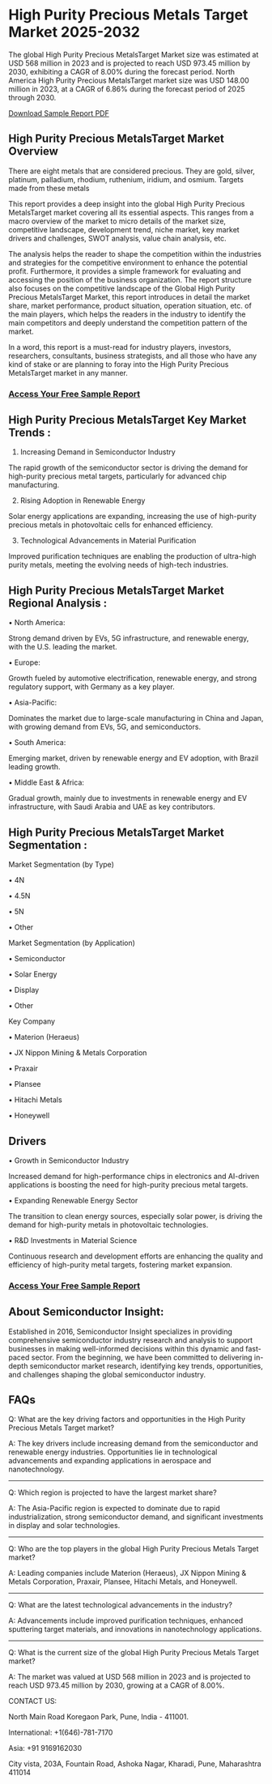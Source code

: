<h1>High Purity Precious Metals Target Market 2025-2032</h1>

The global High Purity Precious MetalsTarget Market size was estimated at USD 568 million in 2023 and is projected to reach USD 973.45 million by 2030, exhibiting a CAGR of 8.00% during the forecast period.
North America High Purity Precious MetalsTarget market size was USD 148.00 million in 2023, at a CAGR of 6.86% during the forecast period of 2025 through 2030.

[Download Sample Report PDF](https://semiconductorinsight.com/download-sample-report/?product_id=82522)

<h2>High Purity Precious MetalsTarget Market Overview</h2>

There are eight metals that are considered precious. They are gold, silver, platinum, palladium, rhodium, ruthenium, iridium, and osmium. Targets made from these metals

This report provides a deep insight into the global High Purity Precious MetalsTarget market covering all its essential aspects. This ranges from a macro overview of the market to micro details of the market size, competitive landscape, development trend, niche market, key market drivers and challenges, SWOT analysis, value chain analysis, etc.

The analysis helps the reader to shape the competition within the industries and strategies for the competitive environment to enhance the potential profit. Furthermore, it provides a simple framework for evaluating and accessing the position of the business organization. The report structure also focuses on the competitive landscape of the Global High Purity Precious MetalsTarget Market, this report introduces in detail the market share, market performance, product situation, operation situation, etc. of the main players, which helps the readers in the industry to identify the main competitors and deeply understand the competition pattern of the market.

In a word, this report is a must-read for industry players, investors, researchers, consultants, business strategists, and all those who have any kind of stake or are planning to foray into the High Purity Precious MetalsTarget market in any manner.

[<h3>Access Your Free Sample Report</h3>](https://semiconductorinsight.com/report/high-purity-precious-metalstarget-market/)

<h2>High Purity Precious MetalsTarget Key Market Trends  :</h2>

1.	Increasing Demand in Semiconductor Industry

The rapid growth of the semiconductor sector is driving the demand for high-purity precious metal targets, particularly for advanced chip manufacturing.

2.	Rising Adoption in Renewable Energy

Solar energy applications are expanding, increasing the use of high-purity precious metals in photovoltaic cells for enhanced efficiency.

3.	Technological Advancements in Material Purification

Improved purification techniques are enabling the production of ultra-high purity metals, meeting the evolving needs of high-tech industries.

<h2>High Purity Precious MetalsTarget Market Regional Analysis :</h2>

•	North America:

Strong demand driven by EVs, 5G infrastructure, and renewable energy, with the U.S. leading the market.

•	Europe:

Growth fueled by automotive electrification, renewable energy, and strong regulatory support, with Germany as a key player.

•	Asia-Pacific:

Dominates the market due to large-scale manufacturing in China and Japan, with growing demand from EVs, 5G, and semiconductors.

•	South America:

Emerging market, driven by renewable energy and EV adoption, with Brazil leading growth.

•	Middle East & Africa:

Gradual growth, mainly due to investments in renewable energy and EV infrastructure, with Saudi Arabia and UAE as key contributors.

<h2>High Purity Precious MetalsTarget Market Segmentation :</h2>

Market Segmentation (by Type)

•	4N

•	4.5N

•	5N

•	Other

Market Segmentation (by Application)

•	Semiconductor

•	Solar Energy

•	Display

•	Other

Key Company

•	Materion (Heraeus)

•	JX Nippon Mining & Metals Corporation

•	Praxair

•	Plansee

•	Hitachi Metals

•	Honeywell

<h2>Drivers</h2>

•	Growth in Semiconductor Industry

Increased demand for high-performance chips in electronics and AI-driven applications is boosting the need for high-purity precious metal targets.

•	Expanding Renewable Energy Sector

The transition to clean energy sources, especially solar power, is driving the demand for high-purity metals in photovoltaic technologies.

•	R&D Investments in Material Science

Continuous research and development efforts are enhancing the quality and efficiency of high-purity metal targets, fostering market expansion.


[<h3>Access Your Free Sample Report</h3>](https://semiconductorinsight.com/report/high-purity-precious-metalstarget-market/)

<h2>About Semiconductor Insight:</h2>

Established in 2016, Semiconductor Insight specializes in providing comprehensive semiconductor industry research and analysis to support businesses in making well-informed decisions within this dynamic and fast-paced sector. From the beginning, we have been committed to delivering in-depth semiconductor market research, identifying key trends, opportunities, and challenges shaping the global semiconductor industry.

<h2>FAQs</h2>

Q: What are the key driving factors and opportunities in the High Purity Precious Metals Target market?


A: The key drivers include increasing demand from the semiconductor and renewable energy industries. Opportunities lie in technological advancements and expanding applications in aerospace and nanotechnology.

________________________________________

Q: Which region is projected to have the largest market share?

A: The Asia-Pacific region is expected to dominate due to rapid industrialization, strong semiconductor demand, and significant investments in display and solar technologies.

________________________________________

Q: Who are the top players in the global High Purity Precious Metals Target market?

A: Leading companies include Materion (Heraeus), JX Nippon Mining & Metals Corporation, Praxair, Plansee, Hitachi Metals, and Honeywell.

________________________________________

Q: What are the latest technological advancements in the industry?

A: Advancements include improved purification techniques, enhanced sputtering target materials, and innovations in nanotechnology applications.

________________________________________

Q: What is the current size of the global High Purity Precious Metals Target market?

A: The market was valued at USD 568 million in 2023 and is projected to reach USD 973.45 million by 2030, growing at a CAGR of 8.00%.



CONTACT US:

North Main Road Koregaon Park, Pune, India - 411001.

International: +1(646)-781-7170

Asia: +91 9169162030

City vista, 203A, Fountain Road, Ashoka Nagar, Kharadi, Pune, Maharashtra 411014
